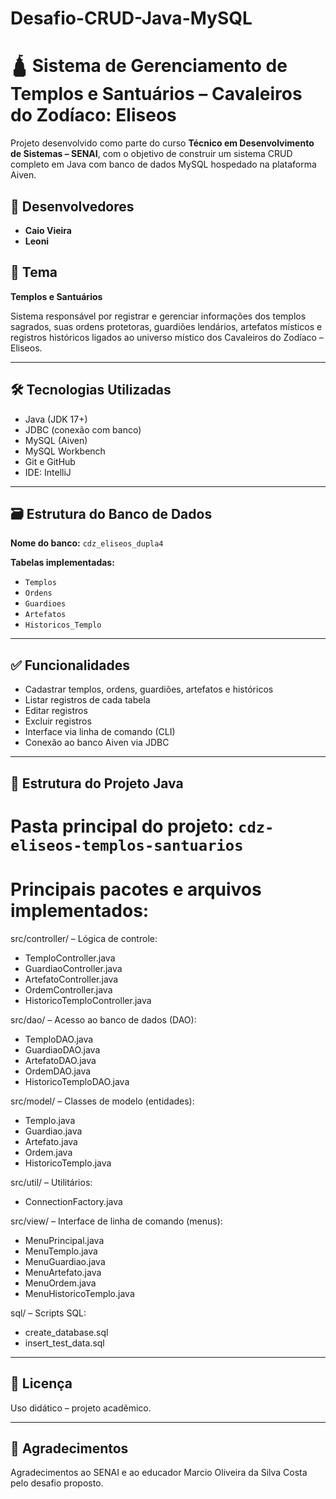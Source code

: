 # Desafio-CRUD-Java-MySQL

# 🛕 Sistema de Gerenciamento de Templos e Santuários – Cavaleiros do Zodíaco: Eliseos

Projeto desenvolvido como parte do curso **Técnico em Desenvolvimento de Sistemas – SENAI**, com o objetivo de construir um sistema CRUD completo em Java com banco de dados MySQL hospedado na plataforma Aiven.

## 👥 Desenvolvedores
- **Caio Vieira**
- **Leoni**

## 📌 Tema
**Templos e Santuários**

Sistema responsável por registrar e gerenciar informações dos templos sagrados, suas ordens protetoras, guardiões lendários, artefatos místicos e registros históricos ligados ao universo místico dos Cavaleiros do Zodíaco – Eliseos.

---

## 🛠 Tecnologias Utilizadas
- Java (JDK 17+)
- JDBC (conexão com banco)
- MySQL (Aiven)
- MySQL Workbench
- Git e GitHub
- IDE: IntelliJ

---

## 🗃 Estrutura do Banco de Dados

**Nome do banco:** `cdz_eliseos_dupla4`

**Tabelas implementadas:**
- `Templos`
- `Ordens`
- `Guardioes`
- `Artefatos`
- `Historicos_Templo`

---

## ✅ Funcionalidades
- Cadastrar templos, ordens, guardiões, artefatos e históricos
- Listar registros de cada tabela
- Editar registros
- Excluir registros
- Interface via linha de comando (CLI)
- Conexão ao banco Aiven via JDBC

---

## 📂 Estrutura do Projeto Java

# Pasta principal do projeto: `cdz-eliseos-templos-santuarios`

# Principais pacotes e arquivos implementados:

src/controller/ – Lógica de controle:

- TemploController.java
- GuardiaoController.java
- ArtefatoController.java
- OrdemController.java
- HistoricoTemploController.java

src/dao/ – Acesso ao banco de dados (DAO):

- TemploDAO.java
- GuardiaoDAO.java
- ArtefatoDAO.java
- OrdemDAO.java
- HistoricoTemploDAO.java

src/model/ – Classes de modelo (entidades):

- Templo.java
- Guardiao.java
- Artefato.java
- Ordem.java
- HistoricoTemplo.java

src/util/ – Utilitários:

- ConnectionFactory.java
  
src/view/ – Interface de linha de comando (menus):

- MenuPrincipal.java
- MenuTemplo.java
- MenuGuardiao.java
- MenuArtefato.java
- MenuOrdem.java
- MenuHistoricoTemplo.java

sql/ – Scripts SQL:

- create_database.sql
- insert_test_data.sql


---

## 📄 Licença
Uso didático – projeto acadêmico.

---

## 🙏 Agradecimentos
Agradecimentos ao SENAI e ao educador Marcio Oliveira da Silva Costa pelo desafio proposto.

